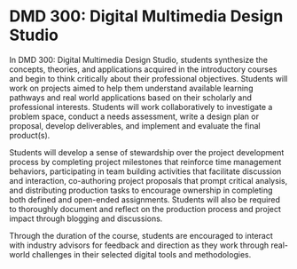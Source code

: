 # DMD 300: Digital Multimedia Design Studio

In DMD 300: Digital Multimedia Design Studio, students synthesize the concepts, theories, and applications acquired in the introductory courses and begin to think critically about their professional objectives. Students will work on projects aimed to help them understand available learning pathways and real world applications based on their scholarly and professional interests. Students will work collaboratively to investigate a problem space, conduct a needs assessment, write a design plan or proposal, develop deliverables, and implement and evaluate the final product(s).

Students will develop a sense of stewardship over the project development process by completing project milestones that reinforce time management behaviors, participating in team building activities that facilitate discussion and interaction, co-authoring project proposals that prompt critical analysis, and distributing production tasks to encourage ownership in completing both defined and open-ended assignments. Students will also be required to thoroughly document and reflect on the production process and project impact through blogging and discussions.

Through the duration of the course, students are encouraged to interact with industry advisors for feedback and direction as they work through real-world challenges in their selected digital tools and methodologies.


